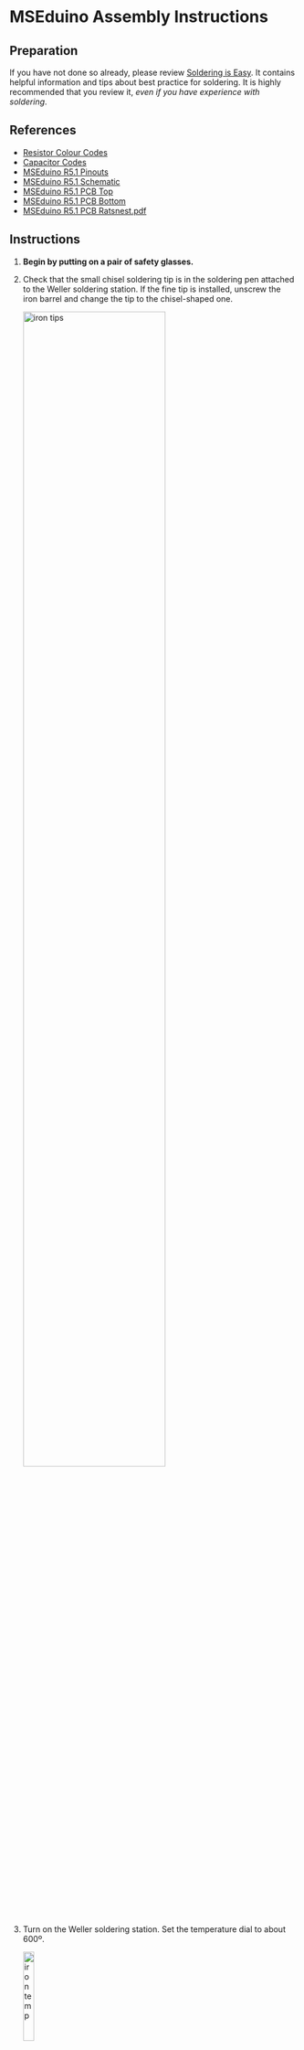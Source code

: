 # MSEduino Assembly Instructions

## Preparation

If you have not done so already, please review [Soldering is Easy](https://mightyohm.com/files/soldercomic/FullSolderComic_EN.pdf). It contains helpful information and tips about best practice for soldering. It is highly recommended that you review it, *even if you have experience with soldering*.

## References

- [Resistor Colour Codes](https://www.digikey.com/web%20export/mkt/general/mkt/resistor-color-chart.jpg)
- [Capacitor Codes](https://i2.wp.com/www.bragitoff.com/wp-content/uploads/2015/09/CapacitorsCheatSheet.png)
- [MSEduino R5.1 Pinouts](MSEduino.MSEduino_R5.1_Pinout.pdf)
- [MSEduino R5.1 Schematic](MSEduino/MSEduino_R5.1_Schematic.pdf)
- [MSEduino R5.1 PCB Top](MSEduino/MSEduino_R5.1_Top.pdf)
- [MSEduino R5.1 PCB Bottom](MSEduino/MSEduino_R5.1_Bottom.pdf)
- [MSEduino R5.1 PCB Ratsnest.pdf](MSEduino/MSEduino_R5.1_Bottom_Ratsnest.pdf)

## Instructions

1. **Begin by putting on a pair of safety glasses.**

1. Check that the small chisel soldering tip is in the soldering pen attached to the Weller soldering station. If the fine tip is installed, unscrew the   iron barrel and change the tip to the chisel-shaped one.

    <img src="figs/iron_tips.jpg" alt="iron tips" width="72%"/>

2. Turn on the Weller soldering station. Set the temperature dial to about 600º.

    <img src="figs/iron_temp.jpg" alt="iron temp" width="20%"/>

3. Start with the top (component) side of the MSEduino PCB. Most of the components will be placed on the top side of the board with a silkscreened white labels MSE_Duino R5.1, as shown. The through-hole components placed on the top side will be soldered to the bottom of the board.

    <img src="figs/Step00.jpg" alt="step 0" width="85%"/>

4. Place fifteen 4.7 kΩ resistors into their marked locations (R2–R14, R17, R18). The tab at the end of the acrylic FlexyPin alignment tool can be used to bend the leads to align with the holes in the PCB. Note that, the orientation of the resistor does not matter; however, it is good practice to have them all face the same way.

    <img src="figs/Step01.jpg" alt="step 1" width="85%"/>
    <img src="figs/bent_leads1.jpg" alt="bent leads 1" width="73%">


5. Bend the leads of the resistors outwards so that they do not fall out of place while being soldered. This may be done by reaching underneath before flipping the board over or by holding the resistors in place with one hand while flipping the board over with the other and then bending the leads outwards. In either case, the resistors should be pressed flush to the board while bending the leads. The leads should only be bent over enough to keep the resistor in place (30–50º).

    <img src="figs/bent_leads2.jpg" alt="bent leads 2" width="72%"/>

6. Solder one of resistor leads to the pad on the PCB. Once soldered, check the resistor from the component side to ensure that it has not popped up. If it has, reheat the solder and, begin careful to not burn your fingers, press the resistor to the PCB. Solder the other lead. 
    
    <img src="figs/solder_leads.jpg" alt="solder leads" width="72%"/>

7. Check that the solder joints are well formed. Ensure that there is sufficient, but not too much solder, at each connection. Look for cold solder joints (a ball of solder above pad). If any problems are visible, use the soldering iron to retouch the joints, adding more solder if necessary.

8. Using flush cutters, trim exposed leads as close to the board as possible without cutting the joint itself. Repeat Steps 7–9 for the remaining fourteen 4.7 kΩ resistors.

    <img src="figs/trim_leads.jpg" alt="trim leads" width="72%"/>

9. The next component to add is a SP1117 surface-mount voltage regulator (U8). See Steps 10–12 for details on how to solder this components to the PCB.

    <img src="figs/Step02.jpg" alt="step 2" width="85%"/>

10. Start by heating one pad and adding a small amount of solder.

    <img src="figs/surface_mount1.jpg" alt="surface mount 1" width="72%"/>

11. Holding the component with a pair of tweezers or needle-nose pliers, reheat the solder and slide the part into place. The three legs (one soldered and two unsoldered) should straddle the pads. If the legs are not aligned properly aligned with the pads, reheat the pad/leg with solder and reposition.

    <img src="figs/surface_mount2.jpg" alt="surface mount 2" width="72%"/>

12. Solder other legs to the board. Solder should flow under each leg.

    <img src="figs/surface_mount3.jpg" alt="surface mount 3" width="72%"/>

12. Solder the ground tab to the board. Note that the ground pad will take a while to heat up to a sufficient temperature to allow solder to flow properly. The solder should flow under the tab.

    <img src="figs/surface_mount4.jpg" alt="surface mount 4" width="72%"/>

13. Using the same technique used for the surface-mount voltage regulator, solder the Schottky diode array (D1) into place. Note that the large ground pad will take even longer to reach soldering temperature.

    <img src="figs/Step03.jpg" alt="step 3" width="85%"/>

13. Turn the MSEduino over to work on the solder side.

17. Solder in the two pushbuttons (marked as Prog/PB1 and PB2/Rst on the PCB). The buttons may be installed in either orientation. There is no need to trim the pins after soldering.

    <img src="figs/Step04.jpg" alt="step 4" width="85%"/>

18. Being careful to not bend any pins, insert the DIP switch into the marked location on the board (S1). You may need to gently roll the component on a flat surface or use pliers to bend the pins such that they align the holes. Note that, the numbers should be towards the inside of the PCB, with the ON direction towards the upper edge of the PCB. Solder one corner first. Check to make sure that the socket is seated properly. If necessary, reheat the solder while pushing the socket closer to the board. Once the socket is firmly seated, solder the remaining pins. There is no need to trim the pins after soldering.

    <img src="figs/Step05.jpg" alt="step 5" width="85%"/>

19. Place the bipolar LED in the LED 2 location. Since this LED is bipolar, it will work either way; however, if you want to chose the colour (red or green) it must be installed in a particular orientation. For red, the short leg should be downwards (flat side of silkscreen); for green, the short leg should be upwards (round side of silkscreen). To check before soldering, you can energize the LED using the diode testing function of a digital multimeter. Once placed, solder the LED to the board.

    <img src="figs/Step06.jpg" alt="step 6" width="85%"/>

20. Place six 0.1 µF ceramic capacitors (C1, C4, C5, C6, C7, C9) into their marked locations. Ceramic capacitors are not polarized, therefore it does not matter what orientation the capacitors are placed in (although it is good practice to face them all the same way). You may then bend the leads, and solder them in place.

    <img src="figs/Step07.jpg" alt="step 7" width="85%"/>

25. Place the 2N7000 N-channel MOSFETs (Q1, Q2). Ensure that they are seated properly and solder one pin of each. If necessary, adjust the alignment, then solder the remaining pins.

    <img src="figs/Step08.jpg" alt="step 8" width="85%"/>

21. Place the 10 kΩ potentiometer in location R1. Solder the potentiometer to the board by a single pin, check and adjust alignment, then solder remaining pins. There is no need to trim the pins after soldering.

    <img src="figs/Step09.jpg" alt="step 9" width="85%"/>

22. Solder the three 37-pin male headers at the bottom edge of the board. Start by using a pair of pliers to break off three pins (reducing from 40). Save the broken off pins. Note that the shorter pins should be inserted into the PCB (long end of pin up). Start by soldering one pin of each header, checking that each is sitting flat and straight. If necessary, reheat the solder to adjust and ensure that all of the pins are perpendicular to the PCB and that all of the headers are aligned. Once everything looks good, solder the remaining pins.

    <img src="figs/Step10.jpg" alt="step 10" width="85%"/>

23. Solder the 2-pin male header (X1) at the top edge of the board.

    <img src="figs/Step11.jpg" alt="step 11" width="85%"/>

24. Solder the 2-pin female header below R11.

    <img src="figs/Step12.jpg" alt="step 12" width="85%"/>

25. Solder the 4-pin female header to the left of R8.

    <img src="figs/Step13.jpg" alt="step 13" width="85%"/>

26. Place the two 10 µF electrolytic capacitors (C12, C14). Note that, unlike ceramic capacitors, electrolytic capacitors have a polarity. The side with the negative lead is indicated by a white band (containing negative signs) on the capacitor barrel. The pad for the positive lead is marked with a plus sign on the board. Once placed, solder the capacitors to the board and trim the leads.

    <img src="figs/Step14.jpg" alt="step 14" width="85%"/>

27. Place the addressable RGB LED (LED1). Ensure that the flat side (with longer leads) is aligned with the silkscreen (towards the middle of the board). Some "wiggling" may be necessary to get all four leads to align with the holes. Don't push past the widening in each lead—the LED should sit approximately 4 mm above the PCB. Solder in place and trim the leads.

    <img src="figs/Step15.jpg" alt="step 15" width="85%"/>

28. Turn the MSEdunio over to the solder side. Place the USB-A connector, ensuring that it is fully seated against the PCB. Flip the board and solder one of the four small pins. Check alignment and then solder the remaining three small pins. The two large pins serve to reinforce the connection to the board. Flood the corresponding holes with solder for form a secure connection.

    <img src="figs/Step16.1.jpg" alt="step 16" width="85%"/>


29. Turn the MSEduino back to the solder side. Carefully insert 40 FlexyPins into the board with the long end in the oval hole and the short end in the smaller one. Once all pins have been inserted, use the acrylic FlexyPin alignment tool to align all of the pins. Flip the board and solder all of the short ends, being careful to not create solder "bridges" between adjacent pads. If a solder bridge does form, use a solder sucker to remove. Counterinuitively, it may be helpful to add more solder to the bridged pins before reheating and sucking away the excess solder.

    <img src="figs/Step17.1.jpg" alt="step 17" width="85%"/>

30. Once the board has been soldered, it is important to test for short circuits and other potential issues **before** inserting the ESP32. Using a multimeter set to continuity (beep) mode, the following tests should be performed. If a beep is heard, the source of the short circuit must be identified and corrected.
    1. Ground (centre hole or pins along bottom edge of board) to 3.3 VDC pins (middle pins of J0, J3–J18, J46–J48).
    2. Ground (center hole or pins along bottom edge of board) to 5.0 VDC pins (middle pins of J0–J2, J21, J35–J45, J47-5, J48-5).
    3. 3.3 VDC (middle pins of J0, J3–J18, J46–J48) to 5 VDC pins (middle pins of J0–J2, J21, J35–J45, J47-5, J48-5).
    4. If the board passes the short circuit tests, connect the MSEduino board to USB power using the USB-A to USB-A cable or a fully-charged USB battery. Using a multimeter in DC voltage mode, the following tests should be performed. If the voltages are different than expected, then there is a problem with the board that must be identified before proceeding.
        1. Check that LED2 comes on.
        2. Check that 3.3 VDC is at the 3.3 VDC pins (middle pins of J0, J3–J18, J46–J48).
        3. Check that 5.0 VDC is at 5.0 VDC pins (middle pins of J0–J2, J21, J35–J45, J47-5, J48-5).
    5. If the board passes the voltage checks, remove USB power.
    6. **Before proceeding, have a TA confirm that your board passes these tests.**

31. With the chamfered corners on the leading edge, insert the acrylic FlexyPin spreader into the FlexyPins. 

    <img src="figs/pin_spread.jpg" alt="pin spreading" width="72%"/>

32. Carefully insert the ESP32 module between the pins. Confirm that all of the FlexyPins are properly aligned with the corresponding notch in the ESP32 module. Once everything is properly aligned, remove the pin spreader. 

    <img src="figs/ESP32_insertion.jpg" alt="ESP32 insertion" width="72%"/>

33. Your fully-assembled MSEduino board with ESP32 installed should look like this:

    <img src="figs/Step21.jpg" alt="step 21" width="85%"/>

35. **Be sure to wash your hands after handling solder.**
